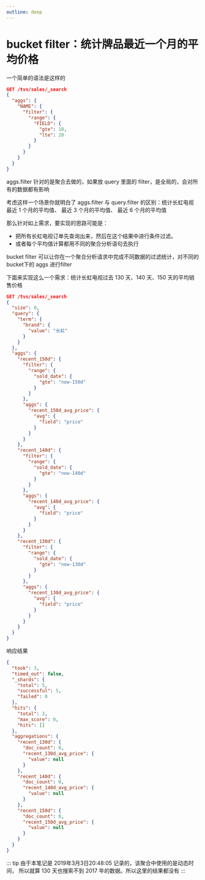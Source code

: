 ```yaml
---
outline: deep
---
```

# bucket filter：统计牌品最近一个月的平均价格

一个简单的语法是这样的

```json
GET /tvs/sales/_search
{
  "aggs": {
    "NAME": {
      "filter": {
        "range": {
          "FIELD": {
            "gte": 10,
            "lte": 20
          }
        }
      }
    }
  }
}
```

aggs.filter 针对的是聚合去做的，如果放 query 里面的 filter，是全局的，会对所有的数据都有影响

考虑这样一个场景你就明白了 aggs.filter 与 query.filter 的区别：统计长虹电视最近 1 个月的平均值、 最近 3 个月的平均值、 最近 6 个月的平均值

那么针对如上需求，要实现的思路可能是：

- 把所有长虹电视订单先查询出来，然后在这个结果中进行条件过滤。
- 或者每个平均值计算都用不同的聚合分析语句去执行

bucket filter 可以让你在一个聚合分析请求中完成不同数据的过滤统计，对不同的 bucket下的 aggs 进行filter

下面来实现这么一个需求：统计长虹电视过去 130 天、140 天、150 天的平均销售价格

```json
GET /tvs/sales/_search
{
  "size": 0,
  "query": {
    "term": {
      "brand": {
        "value": "长虹"
      }
    }
  },
  "aggs": {
    "recent_150d": {
      "filter": {
        "range": {
          "sold_date": {
            "gte": "now-150d"
          }
        }
      },
      "aggs": {
        "recent_150d_avg_price": {
          "avg": {
            "field": "price"
          }
        }
      }
    },
    "recent_140d": {
      "filter": {
        "range": {
          "sold_date": {
            "gte": "now-140d"
          }
        }
      },
      "aggs": {
        "recent_140d_avg_price": {
          "avg": {
            "field": "price"
          }
        }
      }
    },
    "recent_130d": {
      "filter": {
        "range": {
          "sold_date": {
            "gte": "now-130d"
          }
        }
      },
      "aggs": {
        "recent_130d_avg_price": {
          "avg": {
            "field": "price"
          }
        }
      }
    }
  }
}
```

响应结果

```json
{
  "took": 3,
  "timed_out": false,
  "_shards": {
    "total": 5,
    "successful": 5,
    "failed": 0
  },
  "hits": {
    "total": 3,
    "max_score": 0,
    "hits": []
  },
  "aggregations": {
    "recent_130d": {
      "doc_count": 0,
      "recent_130d_avg_price": {
        "value": null
      }
    },
    "recent_140d": {
      "doc_count": 0,
      "recent_140d_avg_price": {
        "value": null
      }
    },
    "recent_150d": {
      "doc_count": 0,
      "recent_150d_avg_price": {
        "value": null
      }
    }
  }
}
```

::: tip
由于本笔记是 2019年3月3日20:48:05 记录的，该聚合中使用的是动态时间，
所以就算 130 天也搜索不到 2017 年的数据。所以这里的结果都没有
:::
